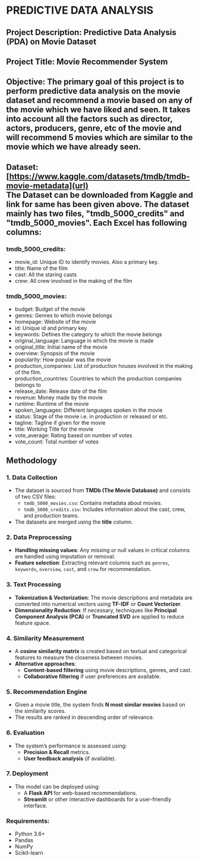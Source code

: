 # PREDICTIVE DATA ANALYSIS
## Project Description: Predictive Data Analysis (PDA) on Movie Dataset
## Project Title: Movie Recommender System
## Objective: The primary goal of this project is to perform predictive data analysis on the movie dataset and recommend a movie based on any of the movie which we have liked and seen. It takes into account all the factors such as director, actors, producers, genre, etc of the movie and will recommend 5 movies which are similar to the movie which we have already seen.
## Dataset: [https://www.kaggle.com/datasets/tmdb/tmdb-movie-metadata](url) <br> The Dataset can be downloaded from Kaggle and link for same has been given above. The dataset mainly has two files, "tmdb_5000_credits" and "tmdb_5000_movies". Each Excel has following columns:
### tmdb_5000_credits:
- movie_id: Unique ID to identify movies. Also a primary key.
- title: Name of the film
- cast: All the staring casts
- crew: All crew involved in the making of the film
### tmdb_5000_movies:
- budget: Budget of the movie
- genres: Genres to which movie belongs
- homepage: Website of the movie
- id: Unique id and primary key
- keywords: Defines the category to which the movie belongs
- original_language: Language in which the movie is made
- original_title: Initial name of the movie
- overview: Synopsis of the movie
- popularity: How popular was the movie
- production_companies: List of production houses involved in the making of the film.
- production_countries: Countries to which the production companies belongs to
- release_date: Release date of the film
- revenue: Money made by the movie
- runtime: Runtime of the movie
- spoken_languages: Different languages spoken in the movie
- status: Stage of the movie i.e. in production or released or etc.
- tagline: Tagline if given for the movie
- title: Working Title for the movie
- vote_average: Rating based on number of votes
- vote_count: Total number of votes
## **Methodology**

### **1. Data Collection**
- The dataset is sourced from **TMDb (The Movie Database)** and consists of two CSV files:
  - `tmdb_5000_movies.csv`: Contains metadata about movies.
  - `tmdb_5000_credits.csv`: Includes information about the cast, crew, and production teams.
- The datasets are merged using the **title** column.

### **2. Data Preprocessing**
- **Handling missing values**: Any missing or null values in critical columns are handled using imputation or removal.
- **Feature selection**: Extracting relevant columns such as `genres`, `keywords`, `overview`, `cast`, and `crew` for recommendation.

### **3. Text Processing**
- **Tokenization & Vectorization**: The movie descriptions and metadata are converted into numerical vectors using **TF-IDF** or **Count Vectorizer**.
- **Dimensionality Reduction**: If necessary, techniques like **Principal Component Analysis (PCA)** or **Truncated SVD** are applied to reduce feature space.

### **4. Similarity Measurement**
- A **cosine similarity matrix** is created based on textual and categorical features to measure the closeness between movies.
- **Alternative approaches**:
  - **Content-based filtering** using movie descriptions, genres, and cast.
  - **Collaborative filtering** if user preferences are available.

### **5. Recommendation Engine**
- Given a movie title, the system finds **N most similar movies** based on the similarity scores.
- The results are ranked in descending order of relevance.

### **6. Evaluation**
- The system’s performance is assessed using:
  - **Precision & Recall** metrics.
  - **User feedback analysis** (if available).

### **7. Deployment**
- The model can be deployed using:
  - A **Flask API** for web-based recommendations.
  - **Streamlit** or other interactive dashboards for a user-friendly interface.
### Requirements:
- Python 3.6+
- Pandas
- NumPy
- Scikit-learn
